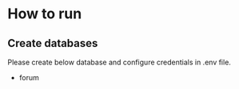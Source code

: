 # How to run

## Create databases
Please create below database and configure credentials in .env file.
- forum

## 
